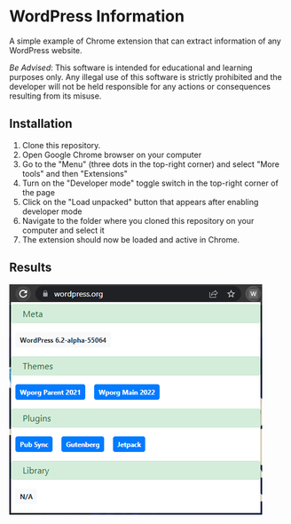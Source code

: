 # WordPress Information
A simple example of Chrome extension that can extract information of any WordPress website.

_Be Advised_: This software is intended for educational and learning purposes only. Any illegal use of this software is strictly prohibited and the developer will not be held responsible for any actions or consequences resulting from its misuse.

## Installation
1. Clone this repository.
1. Open Google Chrome browser on your computer
1. Go to the "Menu" (three dots in the top-right corner) and select "More tools" and then "Extensions"
1. Turn on the "Developer mode" toggle switch in the top-right corner of the page
1. Click on the "Load unpacked" button that appears after enabling developer mode
1. Navigate to the folder where you cloned this repository  on your computer and select it
1. The extension should now be loaded and active in Chrome.

## Results
![](./wp-org.png)